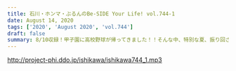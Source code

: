 ```yaml
---
title: 石川・ホンマ・ぶるんのBe-SIDE Your Life! vol.744-1
date: August 14, 2020
tags: ['2020', 'August 2020', 'vol.744']
draft: false
summary: 8/10収録！甲子園に高校野球が帰ってきました！！そんな中、特別な夏、振り回されますね･･･
---
```


http://project-phi.ddo.jp/ishikawa/ishikawa744_1.mp3
